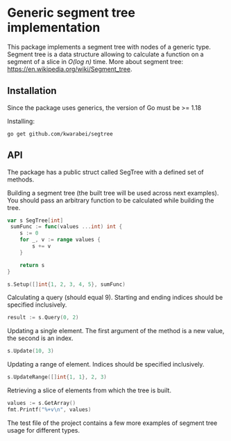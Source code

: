 # Generic segment tree implementation

This package implements a segment tree with nodes of a generic type. Segment tree is a data structure allowing to
calculate a function on a segment of a slice in *O(log n)* time. More about segment tree: https://en.wikipedia.org/wiki/Segment_tree.

## Installation
Since the package uses generics, the version of Go must be >= 1.18

Installing:
```
go get github.com/kwarabei/segtree
```

## API

The package has a public struct called SegTree with a defined set of methods.

Building a segment tree (the built tree will be used across next examples). You should pass an arbitrary function to be calculated while building the tree.
```go
var s SegTree[int]
 sumFunc := func(values ...int) int {
	s := 0
	for _, v := range values {
		s += v
	}

	return s
}

s.Setup([]int{1, 2, 3, 4, 5}, sumFunc)
```

Calculating a query (should equal 9). Starting and ending indices should be specified inclusively.
```go
result := s.Query(0, 2)
```

Updating a single element. The first argument of the method is a new value, the second is an index. 
```go
s.Update(10, 3)
```

Updating a range of element. Indices should be specified inclusively.
```go
s.UpdateRange([]int{1, 1}, 2, 3)
```

Retrieving a slice of elements from which the tree is built.
```go
values := s.GetArray()
fmt.Printf("%+v\n", values)
```

The test file of the project contains a few more examples of segment tree usage for different types.
